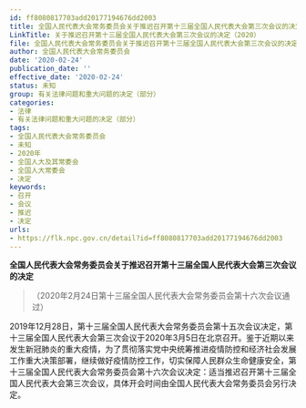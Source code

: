 ```yaml
---
id: ff8080817703add20177194676dd2003
title: 全国人民代表大会常务委员会关于推迟召开第十三届全国人民代表大会第三次会议的决定
LinkTitle: 关于推迟召开第十三届全国人民代表大会第三次会议的决定（2020）
file: 全国人民代表大会常务委员会关于推迟召开第十三届全国人民代表大会第三次会议的决定_ff8080817703add20177194676dd2003.docx
author: 全国人民代表大会常务委员会
date: '2020-02-24'
publication_date: ''
effective_date: '2020-02-24'
status: 未知
group: 有关法律问题和重大问题的决定（部分）
categories:
- 法律
- 有关法律问题和重大问题的决定（部分）
tags:
- 全国人民代表大会常务委员会
- 未知
- 2020年
- 全国人大及其常委会
- 全国人大常委会
- 决定
keywords:
- 召开
- 会议
- 推迟
- 决定
urls:
- https://flk.npc.gov.cn/detail?id=ff8080817703add20177194676dd2003
---
```


**全国人民代表大会常务委员会关于推迟召开第十三届全国人民代表大会第三次会议的决定**

> （2020年2月24日第十三届全国人民代表大会常务委员会第十六次会议通过）

2019年12月28日，第十三届全国人民代表大会常务委员会第十五次会议决定，第十三届全国人民代表大会第三次会议于2020年3月5日在北京召开。鉴于近期以来发生新冠肺炎的重大疫情，为了贯彻落实党中央统筹推进疫情防控和经济社会发展工作重大决策部署，继续做好疫情防控工作，切实保障人民群众生命健康安全，第十三届全国人民代表大会常务委员会第十六次会议决定：适当推迟召开第十三届全国人民代表大会第三次会议，具体开会时间由全国人民代表大会常务委员会另行决定。
